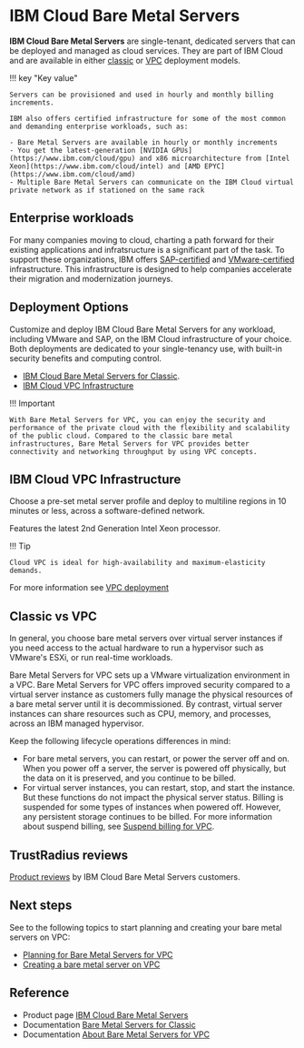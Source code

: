 # IBM Cloud Bare Metal Servers

**IBM Cloud Bare Metal Servers** are single-tenant, dedicated servers that can be deployed and managed as cloud services. They are part of IBM Cloud and are available in either [classic](https://www.ibm.com/products/bare-metal-servers/classic) or [VPC](https://www.ibm.com/products/bare-metal-servers/vpc) deployment models. 


!!! key "Key value"

    Servers can be provisioned and used in hourly and monthly billing increments.
    
    IBM also offers certified infrastructure for some of the most common and demanding enterprise workloads, such as:

    - Bare Metal Servers are available in hourly or monthly increments
    - You get the latest-generation [NVIDIA GPUs](https://www.ibm.com/cloud/gpu) and x86 microarchitecture from [Intel Xeon](https://www.ibm.com/cloud/intel) and [AMD EPYC](https://www.ibm.com/cloud/amd)
    - Multiple Bare Metal Servers can communicate on the IBM Cloud virtual private network as if stationed on the same rack

## Enterprise workloads

For many companies moving to cloud, charting a path forward for their existing applications and infratsructure is a significant part of the task. To support these organizations, IBM offers [SAP-certified](https://cloud.ibm.com/docs/sap?topic=sap-get-started&_gl=1*1n05tqp*_ga*MzUyMzc1NTEuMTY5MzM0MTgyMA..*_ga_FYECCCS21D*MTY5NDEwMDM1OC4xNC4xLjE2OTQxMDE4NTQuMC4wLjA.) and [VMware-certified](https://cloud.ibm.com/docs/vmware?topic=vmware-vmware-getting-started&_gl=1*1n05tqp*_ga*MzUyMzc1NTEuMTY5MzM0MTgyMA..*_ga_FYECCCS21D*MTY5NDEwMDM1OC4xNC4xLjE2OTQxMDE4NTQuMC4wLjA.) infrastructure. This infrastructure is designed to help companies accelerate their migration and modernization journeys. 

## Deployment Options

Customize and deploy IBM Cloud Bare Metal Servers for any workload, including VMware and SAP, on the IBM Cloud infrastructure of your choice. Both deployments are dedicated to your single-tenancy use, with built-in security benefits and computing control.

- [IBM Cloud Bare Metal Servers for Classic](./baremetal-classic.md).
- [IBM Cloud VPC Infrastructure](./baremetal-vpc.md)

!!! Important

    With Bare Metal Servers for VPC, you can enjoy the security and performance of the private cloud with the flexibility and scalability of the public cloud. Compared to the classic bare metal infrastructures, Bare Metal Servers for VPC provides better connectivity and networking throughput by using VPC concepts.

## IBM Cloud VPC Infrastructure

Choose a pre-set metal server profile and deploy to multiline regions in 10 minutes or less, across a software-defined network. 

Features the latest 2nd Generation Intel Xeon processor. 

!!! Tip

    Cloud VPC is ideal for high-availability and maximum-elasticity demands.

For more information see [VPC deployment](https://www.ibm.com/products/bare-metal-servers/vpc)

## Classic vs VPC

In general, you choose bare metal servers over virtual server instances if you need access to the actual hardware to run a hypervisor such as VMware's ESXi, or run real-time workloads.

Bare Metal Servers for VPC sets up a VMware virtualization environment in a VPC. Bare Metal Servers for VPC offers improved security compared to a virtual server instance as customers fully manage the physical resources of a bare metal server until it is decommissioned. By contrast, virtual server instances can share resources such as CPU, memory, and processes, across an IBM managed hypervisor.

Keep the following lifecycle operations differences in mind:

- For bare metal servers, you can restart, or power the server off and on. When you power off a server, the server is powered off physically, but the data on it is preserved, and you continue to be billed.
- For virtual server instances, you can restart, stop, and start the instance. But these functions do not impact the physical server status. Billing is suspended for some types of instances when powered off. However, any persistent storage continues to be billed. For more information about suspend billing, see [Suspend billing for VPC](https://cloud.ibm.com/docs/vpc?topic=vpc-suspend-billing).

## TrustRadius reviews

[Product reviews](https://www.trustradius.com/products/ibm-cloud-bare-metal-servers/reviews) by IBM Cloud Bare Metal Servers customers.

## Next steps

See to the following topics to start planning and creating your bare metal servers on VPC:

- [Planning for Bare Metal Servers for VPC](https://cloud.ibm.com/docs/vpc?topic=vpc-planning-for-bare-metal-servers)
- [Creating a bare metal server on VPC](https://cloud.ibm.com/docs/vpc?topic=vpc-creating-bare-metal-servers)

## Reference

- Product page [IBM Cloud Bare Metal Servers](https://www.ibm.com/products/bare-metal-servers)
- Documentation [Bare Metal Servers for Classic](https://cloud.ibm.com/docs/bare-metal?topic=bare-metal-getting-started)
- Documentation [About Bare Metal Servers for VPC](https://cloud.ibm.com/docs/vpc?topic=vpc-about-bare-metal-servers)